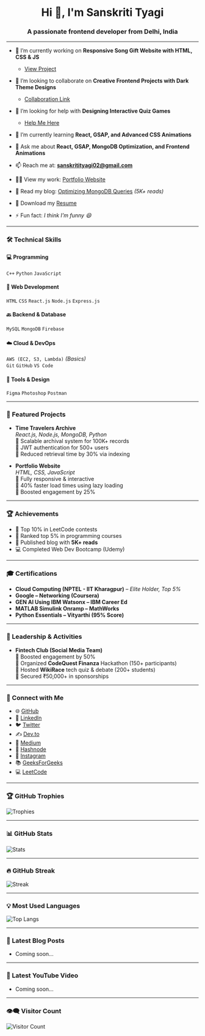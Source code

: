 <h1 align="center">Hi 👋, I'm Sanskriti Tyagi</h1>
<h3 align="center">A passionate frontend developer from Delhi, India</h3>

---

- 🔭 I’m currently working on **Responsive Song Gift Website with HTML, CSS & JS**
  - [View Project](#)

- 👯 I’m looking to collaborate on **Creative Frontend Projects with Dark Theme Designs**
  - [Collaboration Link](#)

- 🤝 I’m looking for help with **Designing Interactive Quiz Games**
  - [Help Me Here](#)

- 🌱 I’m currently learning **React, GSAP, and Advanced CSS Animations**

- 💬 Ask me about **React, GSAP, MongoDB Optimization, and Frontend Animations**

- 📫 Reach me at: **sanskritityagi02@gmail.com**

- 👨‍💻 View my work: [Portfolio Website](#)

- 📝 Read my blog: [Optimizing MongoDB Queries](#) *(5K+ reads)*

- 📄 Download my [Resume](#)

- ⚡ Fun fact: *I think I’m funny 😄*

---

### 🛠️ Technical Skills

#### 💻 Programming
`C++` `Python` `JavaScript`

#### 🎨 Web Development
`HTML` `CSS` `React.js` `Node.js` `Express.js`

#### 🔙 Backend & Database
`MySQL` `MongoDB` `Firebase`

#### ☁️ Cloud & DevOps
`AWS (EC2, S3, Lambda)` *(Basics)*  
`Git` `GitHub` `VS Code`

#### 🧪 Tools & Design
`Figma` `Photoshop` `Postman`

---

### 📂 Featured Projects

- **Time Travelers Archive**  
  _React.js, Node.js, MongoDB, Python_  
  🔹 Scalable archival system for 100K+ records  
  🔹 JWT authentication for 500+ users  
  🔹 Reduced retrieval time by 30% via indexing

- **Portfolio Website**  
  _HTML, CSS, JavaScript_  
  🔹 Fully responsive & interactive  
  🔹 40% faster load times using lazy loading  
  🔹 Boosted engagement by 25%

---

### 🏆 Achievements

- 🥇 Top 10% in LeetCode contests  
- 🥈 Ranked top 5% in programming courses  
- 🏅 Published blog with **5K+ reads**  
- 💻 Completed Web Dev Bootcamp (Udemy)

---

### 🎓 Certifications

- **Cloud Computing (NPTEL - IIT Kharagpur)** – *Elite Holder, Top 5%*  
- **Google – Networking (Coursera)**  
- **GEN AI Using IBM Watsonx – IBM Career Ed**  
- **MATLAB Simulink Onramp – MathWorks**  
- **Python Essentials – Vityarthi (95% Score)**

---

### 🌟 Leadership & Activities

- **Fintech Club (Social Media Team)**  
  🔹 Boosted engagement by 50%  
  🔹 Organized **CodeQuest Finanza** Hackathon (150+ participants)  
  🔹 Hosted **WikiRace** tech quiz & debate (200+ students)  
  🔹 Secured ₹50,000+ in sponsorships

---

### 🔗 Connect with Me

- 🌐 [GitHub](https://github.com/sanskritityagi)
- 💼 [LinkedIn](https://linkedin.com/in/sanskriti-tyagi-904695250)
- 🐦 [Twitter](https://twitter.com/sanskritidev)
- ✍️ [Dev.to](https://dev.to/sanskritidev)
- 📝 [Medium](https://medium.com/@sanskritidev)
- 🌱 [Hashnode](https://hashnode.com/@sanskritidev)
- 📸 [Instagram](https://instagram.com/sanskritidev)
- 📚 [GeeksForGeeks](https://www.geeksforgeeks.org/user/sanskritityagi/profile)
- 💻 [LeetCode](https://leetcode.com/sanskritidev)

---

### 🏆 GitHub Trophies

![Trophies](https://github-profile-trophy.vercel.app/?username=sanskritityagi&theme=darkhub)

---

### 📊 GitHub Stats

![Stats](https://github-readme-stats.vercel.app/api?username=sanskritityagi&show_icons=true&theme=radical)

---

### 🔥 GitHub Streak

![Streak](https://github-readme-streak-stats.herokuapp.com/?user=sanskritityagi&theme=radical)

---

### 💡 Most Used Languages

![Top Langs](https://github-readme-stats.vercel.app/api/top-langs/?username=sanskritityagi&layout=compact&theme=radical)

---

### 📝 Latest Blog Posts

<!-- BLOG-POST-LIST:START -->
- Coming soon...
<!-- BLOG-POST-LIST:END -->

---

### 🎥 Latest YouTube Video

<!-- YOUTUBE:START -->
- Coming soon...
<!-- YOUTUBE:END -->

---

### 👁️‍🗨️ Visitor Count

![Visitor Count](https://komarev.com/ghpvc/?username=sanskritityagi&label=Profile%20views&color=0e75b6&style=flat)


